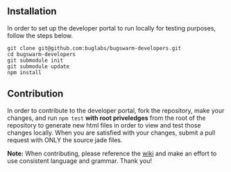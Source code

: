 Installation
------------
    
  In order to set up the developer portal to run locally for testing purposes, follow the steps below.

    git clone git@github.com:buglabs/bugswarm-developers.git
    cd bugswarm-developers
    git submodule init
    git submodule update
    npm install

Contribution
------------

  In order to contribute to the developer portal, fork the repository, make your changes, and run `npm test` 
  **with root priveledges** from the root of the repository to generate new html files in order to view and 
  test those changes locally. When you are satisfied with your changes, submit a pull request with ONLY the
  source jade files.

  **Note:** When contributing, please reference the [wiki](https://github.com/buglabs/bugswarm-developers/wiki) 
  and make an effort to use consistent language and grammar. Thank you!